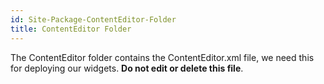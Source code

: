 ```yaml
---
id: Site-Package-ContentEditor-Folder
title: ContentEditor Folder
---
```


The ContentEditor folder contains the ContentEditor.xml file, we need this for deploying our widgets. **Do not edit or delete this file**.